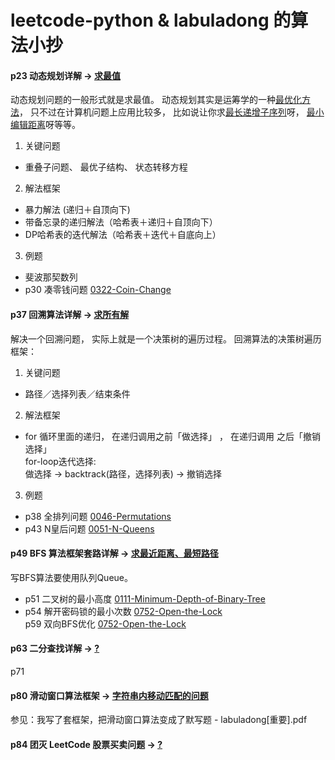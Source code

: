 # leetcode-python & labuladong 的算法小抄

#### p23 动态规划详解 -> <u>求最值</u><p>
动态规划问题的⼀般形式就是求最值。 动态规划其实是运筹学的⼀种<u>最优化⽅法</u>， 只不过在计算机问题上应⽤⽐较多， ⽐如说让你求<u>最⻓递增⼦序列</u>呀， <u>最⼩编辑距离</u>呀等等。
1) 关键问题
* 重叠⼦问题、 最优⼦结构、 状态转移⽅程<br/>
2) 解法框架
* 暴力解法 (递归＋自顶向下)<br/>
* 带备忘录的递归解法（哈希表＋递归＋自顶向下）<br/>
* DP哈希表的迭代解法（哈希表＋迭代＋自底向上）<br/>
3) 例题
* 斐波那契数列<br/>
* p30 凑零钱问题 [0322-Coin-Change](0322-Coin-Change/322.py)

#### p37 回溯算法详解 -> <u>求所有解</u><p>
解决⼀个回溯问题， 实际上就是⼀个决策树的遍历过程。 
回溯算法的决策树遍历框架：
1) 关键问题
* 路径／选择列表／结束条件
2) 解法框架
*  for 循环⾥⾯的递归， 在递归调⽤之前「做选择」 ， 在递归调⽤
之后「撤销选择」<br/>
        for-loop迭代选择:<br/>
            做选择 -> backtrack(路径，选择列表) -> 撤销选择<br/>
3) 例题
* p38 全排列问题 [0046-Permutations](0046-Permutations/46.py)
* p43 N皇后问题 [0051-N-Queens](0051-N-Queens/51.py)

#### p49 BFS 算法框架套路详解 -> <u>求最近距离、最短路径</u><p>
写BFS算法要使用队列Queue。<br/>
* p51 二叉树的最小高度 [0111-Minimum-Depth-of-Binary-Tree](0111-Minimum-Depth-of-Binary-Tree/111.py)
* p54 解开密码锁的最小次数 [0752-Open-the-Lock](0752-Open-the-Lock/752.py) <br/>
p59 双向BFS优化 [0752-Open-the-Lock](0752-Open-the-Lock/752-2.py) <br/>
  
#### p63 ⼆分查找详解 -> <u>?</u><p>
p71

#### p80 滑动窗⼝算法框架 -> <u>字符串内移动匹配的问题</u><p>
参见：我写了套框架，把滑动窗口算法变成了默写题 - labuladong[重要].pdf

#### p84 团灭 LeetCode 股票买卖问题 -> <u>?</u><p>
